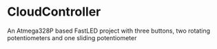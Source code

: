 # CloudController
An Atmega328P based FastLED project with three buttons, two rotating potentiometers and one sliding potentiometer

